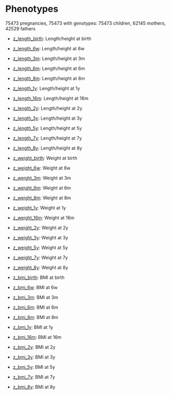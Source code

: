 # Phenotypes

75473 pregnancies, 75473 with genotypes: 75473 children, 62145 mothers, 42529 fathers

- [z_length_birth](z_length_birth/z_length_birth.md): Length/height at birth


- [z_length_6w](z_length_6w/z_length_6w.md): Length/height at 6w


- [z_length_3m](z_length_3m/z_length_3m.md): Length/height at 3m


- [z_length_6m](z_length_6m/z_length_6m.md): Length/height at 6m


- [z_length_8m](z_length_8m/z_length_8m.md): Length/height at 8m


- [z_length_1y](z_length_1y/z_length_1y.md): Length/height at 1y


- [z_length_16m](z_length_16m/z_length_16m.md): Length/height at 16m


- [z_length_2y](z_length_2y/z_length_2y.md): Length/height at 2y


- [z_length_3y](z_length_3y/z_length_3y.md): Length/height at 3y


- [z_length_5y](z_length_5y/z_length_5y.md): Length/height at 5y


- [z_length_7y](z_length_7y/z_length_7y.md): Length/height at 7y


- [z_length_8y](z_length_8y/z_length_8y.md): Length/height at 8y


- [z_weight_birth](z_weight_birth/z_weight_birth.md): Weight at birth


- [z_weight_6w](z_weight_6w/z_weight_6w.md): Weight at 6w


- [z_weight_3m](z_weight_3m/z_weight_3m.md): Weight at 3m


- [z_weight_6m](z_weight_6m/z_weight_6m.md): Weight at 6m


- [z_weight_8m](z_weight_8m/z_weight_8m.md): Weight at 8m


- [z_weight_1y](z_weight_1y/z_weight_1y.md): Weight at 1y


- [z_weight_16m](z_weight_16m/z_weight_16m.md): Weight at 16m


- [z_weight_2y](z_weight_2y/z_weight_2y.md): Weight at 2y


- [z_weight_3y](z_weight_3y/z_weight_3y.md): Weight at 3y


- [z_weight_5y](z_weight_5y/z_weight_5y.md): Weight at 5y


- [z_weight_7y](z_weight_7y/z_weight_7y.md): Weight at 7y


- [z_weight_8y](z_weight_8y/z_weight_8y.md): Weight at 8y


- [z_bmi_birth](z_bmi_birth/z_bmi_birth.md): BMI at birth


- [z_bmi_6w](z_bmi_6w/z_bmi_6w.md): BMI at 6w


- [z_bmi_3m](z_bmi_3m/z_bmi_3m.md): BMI at 3m


- [z_bmi_6m](z_bmi_6m/z_bmi_6m.md): BMI at 6m


- [z_bmi_8m](z_bmi_8m/z_bmi_8m.md): BMI at 8m


- [z_bmi_1y](z_bmi_1y/z_bmi_1y.md): BMI at 1y


- [z_bmi_16m](z_bmi_16m/z_bmi_16m.md): BMI at 16m


- [z_bmi_2y](z_bmi_2y/z_bmi_2y.md): BMI at 2y


- [z_bmi_3y](z_bmi_3y/z_bmi_3y.md): BMI at 3y


- [z_bmi_5y](z_bmi_5y/z_bmi_5y.md): BMI at 5y


- [z_bmi_7y](z_bmi_7y/z_bmi_7y.md): BMI at 7y


- [z_bmi_8y](z_bmi_8y/z_bmi_8y.md): BMI at 8y


